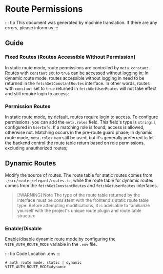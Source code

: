# Route Permissions

::: tip
This document was generated by machine translation. If there are any errors, please inform us
:::

## Guide

### Fixed Routes (Routes Accessible Without Permission)

In static route mode, route permissions are controlled by `meta.constant`. Routes with `constant` set to `true` can be accessed without logging in;
In dynamic route mode, routes accessible without logging in need to be returned in the `fetchGetConstantRoutes` interface. In other words, routes with `constant` set to `true` returned in `fetchGetUserRoutes` will not take effect and still require login to access;

### Permission Routes

In static route mode, by default, routes require login to access. To configure permissions, you can add the `meta.roles` field. This field's type is `string[]`, configured in `UserInfo`. If a matching role is found, access is allowed, otherwise not. Matching occurs in the pre-route guard phase;
In dynamic route mode, `meta.roles` can still be used, but it's generally preferred to let the backend control the route table return based on role permissions, excluding unauthorized routes;

## Dynamic Routes

Modify the source of routes. The route table for static routes comes from `./src/router/elegant/routes.ts`, while the route table for dynamic routes comes from the `fetchGetConstantRoutes` and `fetchGetUserRoutes` interfaces.

> [!WARNING] Note
> The type of the route table returned by the interface must be consistent with the frontend's static route table type. Before attempting modifications, it is advisable to familiarize yourself with the project's unique route plugin and route table structure

### Enable/Disable

Enable/disable dynamic route mode by configuring the `VITE_AUTH_ROUTE_MODE` variable in the `.env` file.

::: tip Code Location
.env
:::

```dotenv:line-numbers=14
# auth route mode: static | dynamic
VITE_AUTH_ROUTE_MODE=dynamic
```
